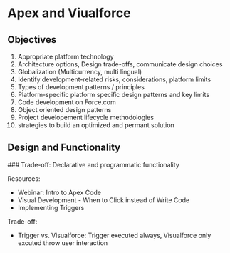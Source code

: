 # Apex and Viualforce

## Objectives

1. Appropriate platform technology
2. Architecture options, Design trade-offs, communicate design choices
3. Globalization (Multicurrency, multi lingual)
4. Identify development-related risks, considerations, platform limits
5. Types of development patterns / principles
6. Platform-specific platform specific design patterns and key limits
7. Code development on Force.com
8. Object oriented design patterns
9. Project developement lifecycle methodologies
10. strategies to build an optimized and permant solution


## Design and Functionality

### Trade-off: Declarative and programmatic functionality

Resources:
* Webinar: Intro to Apex Code
* Visual Development - When to Click instead of Write Code
* Implementing Triggers



Trade-off:
* Trigger vs. Visualforce: Trigger executed always, Visualforce only excuted throw user interaction
